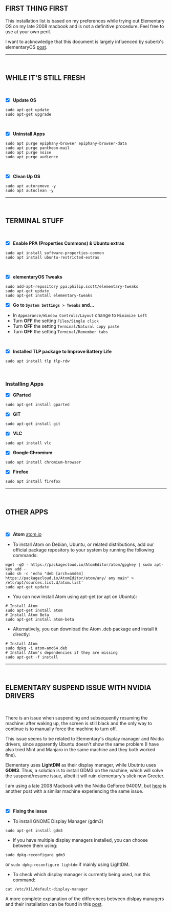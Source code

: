 ## FIRST THING FIRST

This installation list is based on my preferences while trying out Elementary OS on my late 2008 macbook and is not a definitive procedure. Feel free to use at your own peril.

I want to acknowledge that this document is largely influenced by suberb's elementaryOS [post](https://gist.github.com/suberb/4635a6c338f0f66b63c0f502859e5b42).

---

<br />

## WHILE IT'S STILL FRESH

<br />

- [x] **Update OS**
```
sudo apt-get update
sudo apt-get upgrade
```

<br />

- [x] **Uninstall Apps**
```
sudo apt purge epiphany-browser epiphany-browser-data
sudo apt purge pantheon-mail
sudo apt purge noise
sudo apt purge audience
```

<br />

- [x] **Clean Up OS**
```
sudo apt autoremove -y
sudo apt autoclean -y
```

---

<br />

## TERMINAL STUFF

<br />

- [x] **Enable PPA (Properties Commons) & Ubuntu extras**
```
sudo apt install software-properties-common
sudo apt install ubuntu-restricted-extras
```

<br />

- [x] **elementaryOS Tweaks**
```
sudo add-apt-repository ppa:philip.scott/elementary-tweaks
sudo apt-get update
sudo apt-get install elementary-tweaks
```

- [x] **Go to `System Settings > Tweaks` and...**
* In `Appearance/Window Controls/Layout` change to `Minimize Left`
* Turn **OFF** the setting `Files/Single click`
* Turn **OFF** the setting `Terminal/Natural copy paste`
* Turn **OFF** the setting `Terminal/Remember tabs`

<br />

- [x] **Installed TLP package to Improve Battery Life**
```
sudo apt install tlp tlp-rdw
```

<br />

### Installing Apps

- [x] **GParted** 
```
sudo apt-get install gparted
```

- [x] **GIT**
```
sudo apt-get install git
```

- [x] **VLC**
```
sudo apt install vlc
```

- [x] ~~**Google Chromium**~~
```
sudo apt install chromium-browser
```

- [x] **Firefox**
```
sudo apt install firefox
```

---

<br />

## OTHER APPS

<br />

- [x] **Atom** [atom.io](https://atom.io)
* To install Atom on Debian, Ubuntu, or related distributions, add our official package repository to your system by running the following commands:
```
wget -qO - https://packagecloud.io/AtomEditor/atom/gpgkey | sudo apt-key add -
sudo sh -c 'echo "deb [arch=amd64] https://packagecloud.io/AtomEditor/atom/any/ any main" > /etc/apt/sources.list.d/atom.list'
sudo apt-get update
```
* You can now install Atom using apt-get (or apt on Ubuntu):
```
# Install Atom
sudo apt-get install atom
# Install Atom Beta
sudo apt-get install atom-beta
```
* Alternatively, you can download the Atom .deb package and install it directly:
```
# Install Atom
sudo dpkg -i atom-amd64.deb
# Install Atom's dependencies if they are missing
sudo apt-get -f install
```

---

<br />

## ELEMENTARY SUSPEND ISSUE WITH NVIDIA DRIVERS

<br />

There is an issue when suspending and subsequently resuming the machine: after waking up, the screen is still black and the only way to continue is to manually force the machine to turn off.

This issue seems to be related to Elementary's display manager and Nvidia drivers, since apparently Ubuntu doesn't show the same problem (I have also tried Mint and Manjaro in the same machine and they both worked fine).

Elementary uses **LightDM** as their display manager, while Ubutntu uses **GDM3**. Thus, a solution is to install GDM3 on the machine, which will solve the suspend/resume issue, albeit it will ruin elementary's slick new Greeter.

I am using a late 2008 Macbook with the Nvidia GeForce 9400M, but [here](https://elementaryos.stackexchange.com/questions/20986/suspend-resume-issue) is another post with a similar machine experiencing the same issue.

<br />

- [x] **Fixing the issue**

* To install GNOME Display Manager (gdm3)
```
sudo apt-get install gdm3
```

* If you have multiple display managers installed, you can choose between them using:
```
sudo dpkg-reconfigure gdm3
```
or `sudo dpkg-reconfigure lightdm` if mainly using LightDM.

* To check which display manager is currently being used, run this command:
```
cat /etc/X11/default-display-manager
```

A more complete explanation of the differences between dislpay managers and their installation can be found in this [post](https://askubuntu.com/questions/829108/what-is-gdm3-kdm-lightdm-how-to-install-and-remove-them). 

<br />
